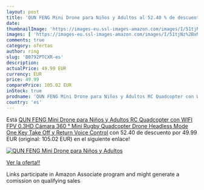 ```yaml
---
layout: post
title: 'QUN FENG Mini Drone para Niños y Adultos al 52.40 % de descuento'
date: 
thumbnailImage: 'https://images-eu.ssl-images-amazon.com/images/I/51tjNz%2BxMPL._SL200_.jpg'
images: [ 'https://images-eu.ssl-images-amazon.com/images/I/51tjNz%2BxMPL._SL200_.jpg' ]
comments: true
category: ofertas
author: ring
slug: 'B0792PTCXR-es'
description:
actualPrice: 49.99 EUR
currency: EUR
price: 49.99
comparePrice: 105.02 EUR
inStock: true
prodname: 'QUN FENG Mini Drone para Niños y Adultos RC Quadcopter con WIFI FPV 0.3HD Cámara 360 ° Mini Rugby Quadcopter Drone Headless Mode One Key Take Off y Return Voice Control'
country: 'es'
---
```


Está [QUN FENG Mini Drone para Niños y Adultos RC Quadcopter con WIFI FPV 0.3HD Cámara 360 ° Mini Rugby Quadcopter Drone Headless Mode One Key Take Off y Return Voice Control](https://www.amazon.es/dp/B0792PTCXR/?tag=tolees-21) con 52.40 de descuento por 49.99 EUR (original: 105.02 EUR) en el siguiente enlace!

[![QUN FENG Mini Drone para Niños y Adultos](https://images-eu.ssl-images-amazon.com/images/I/51tjNz%2BxMPL._SL200_.jpg)](https://www.amazon.es/dp/B0792PTCXR/?tag=tolees-21)

[Ver la oferta!!](https://www.amazon.es/dp/B0792PTCXR/?tag=tolees-21)

Links participate in Amazon Associate program and might generate a comission on qualifying sales


